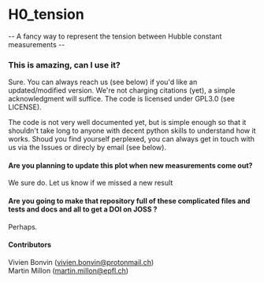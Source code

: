 # H0_tension
-- A fancy way to represent the tension between Hubble constant measurements --

### This is amazing, can I use it?
Sure. You can always reach us (see below) if you'd like an updated/modified version. We're not charging citations (yet), a simple acknowledgment will suffice. The code is licensed under GPL3.0 (see LICENSE).

The code is not very well documented yet, but is simple enough so that it shouldn't take long to anyone with decent python skills to understand how it works. Shoud you find yourself perplexed, you can always get in touch with us via the Issues or direcly by email (see below).

#### Are you planning to update this plot when new measurements come out?
We sure do. Let us know if we missed a new result 

#### Are you going to make that repository full of these complicated files and tests and docs and all to get a DOI on JOSS ?
Perhaps.

#### Contributors
Vivien Bonvin (vivien.bonvin@protonmail.ch)  
Martin Millon (martin.millon@epfl.ch)
